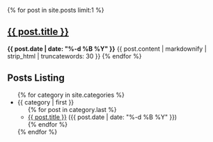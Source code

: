 {% for post in site.posts limit:1 %}
  <h2><a href="{{ post.url }}">{{ post.title }}</a></h2>
  <span><strong>{{ post.date | date: "%-d %B %Y" }}</strong></span>
  {{ post.content | markdownify | strip_html | truncatewords: 30 }}
{% endfor %}

<br />
<h2>Posts Listing</h2>
<ul>
{% for category in site.categories %}
  <li><a name="{{ category | first }}">{{ category | first }}</a>
    <ul>
    {% for post in category.last %}
      <li>
        <a href="{{ post.url }}">{{ post.title }}</a> ({{ post.date | date: "%-d %B %Y" }})
      </li>
    {% endfor %}
    </ul>
  </li>
{% endfor %}
</ul>